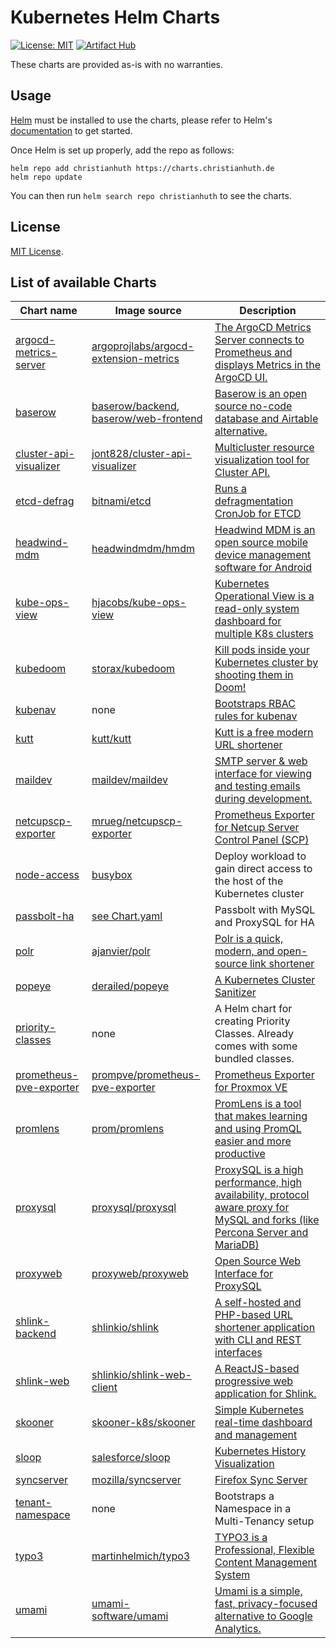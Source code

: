 # Kubernetes Helm Charts

[![License: MIT](https://img.shields.io/badge/License-MIT-green.svg)](https://opensource.org/licenses/MIT)
[![Artifact Hub](https://img.shields.io/endpoint?url=https://artifacthub.io/badge/repository/christianhuth)](https://artifacthub.io/packages/search?repo=christianhuth)

These charts are provided as-is with no warranties.

## Usage

[Helm](https://helm.sh) must be installed to use the charts, please refer to Helm's [documentation](https://helm.sh/docs/) to get started.

Once Helm is set up properly, add the repo as follows:

```shell
helm repo add christianhuth https://charts.christianhuth.de
helm repo update
```

You can then run `helm search repo christianhuth` to see the charts.

## License

[MIT License](./LICENSE).

## List of available Charts

| Chart name                                                    | Image source                                                                                                                       | Description                                                                                                                                                |
|---------------------------------------------------------------|------------------------------------------------------------------------------------------------------------------------------------|------------------------------------------------------------------------------------------------------------------------------------------------------------|
| [argocd-metrics-server](./charts/argocd-metrics-server)       | [argoprojlabs/argocd-extension-metrics](https://quay.io/argoprojlabs/argocd-extension-metrics)                                     | [The ArgoCD Metrics Server connects to Prometheus and displays Metrics in the ArgoCD UI.](https://github.com/argoproj-labs/argocd-extension-metrics)                                    |
| [baserow](./charts/baserow)                                   | [baserow/backend](https://hub.docker.com/r/baserow/backend), [baserow/web-frontend](https://hub.docker.com/r/baserow/web-frontend) | [Baserow is an open source no-code database and Airtable alternative.](https://baserow.io)                                                                 |
| [cluster-api-visualizer](./charts/cluster-api-visualizer)     | [jont828/cluster-api-visualizer](https://ghcr.io/jont828/cluster-api-visualizer)                                                   | [Multicluster resource visualization tool for Cluster API.](https://github.com/Jont828/cluster-api-visualizer)                                             |
| [etcd-defrag](./charts/etcd-defrag)                           | [bitnami/etcd](https://hub.docker.com/r/bitnami/etcd)                                                                              | [Runs a defragmentation CronJob for ETCD](https://etcd.io/docs/latest/op-guide/maintenance/#defragmentation)                                               |
| [headwind-mdm](./charts/headwind-mdm)                         | [headwindmdm/hmdm](https://hub.docker.com/r/headwindmdm/hmdm)                                                                      | [Headwind MDM is an open source mobile device management software for Android](https://h-mdm.com)                                                          |
| [kube-ops-view](./charts/kube-ops-view)                       | [hjacobs/kube-ops-view](https://hub.docker.com/r/hjacobs/kube-ops-view)                                                            | [Kubernetes Operational View is a read-only system dashboard for multiple K8s clusters](https://codeberg.org/hjacobs/kube-ops-view)                        |
| [kubedoom](./charts/kubedoom)                                 | [storax/kubedoom](https://ghcr.io/storax/kubedoom)                                                                                 | [Kill pods inside your Kubernetes cluster by shooting them in Doom!](https://github.com/storax/kubedoom)                                                   |
| [kubenav](./charts/kubenav)                                   | none                                                                                                                               | [Bootstraps RBAC rules for kubenav](https://github.com/kubenav/kubenav)                                                                                    |
| [kutt](./charts/kutt)                                         | [kutt/kutt](https://hub.docker.com/r/kutt/kutt)                                                                                    | [Kutt is a free modern URL shortener](https://kutt.it)                                                                                                     |
| [maildev](./charts/maildev)                                   | [maildev/maildev](https://hub.docker.com/r/maildev/maildev)                                                                        | [SMTP server & web interface for viewing and testing emails during development.](https://maildev.github.io/maildev/)                                       |
| [netcupscp-exporter](./charts/netcupscp-exporter)             | [mrueg/netcupscp-exporter](https://ghcr.io/mrueg/netcupscp-exporter)                                                               | [Prometheus Exporter for Netcup Server Control Panel (SCP)](https://github.com/mrueg/netcupscp-exporter)                                                   |
| [node-access](./charts/node-access)                           | [busybox](https://hub.docker.com/_/busybox)                                                                                        | Deploy workload to gain direct access to the host of the Kubernetes cluster                                                                                |
| [passbolt-ha](./charts/passbolt-ha)                           | [see Chart.yaml](./charts/passbolt-ha/Chart.yaml)                                                                                  | Passbolt with MySQL and ProxySQL for HA                                                                                                                    |
| [polr](./charts/polr)                                         | [ajanvier/polr](https://hub.docker.com/r/ajanvier/polr)                                                                            | [Polr is a quick, modern, and open-source link shortener](https://polrproject.org)                                                                         |
| [popeye](./charts/popeye)                                     | [derailed/popeye](https://hub.docker.com/r/derailed/popeye)                                                                        | [A Kubernetes Cluster Sanitizer](https://popeyecli.io)                                                                                                     |
| [priority-classes](./charts/priority-classes)                 | none                                                                                                                               | A Helm chart for creating Priority Classes. Already comes with some bundled classes.                                                                       |
| [prometheus-pve-exporter](./charts/prometheus-pve-exporter)   | [prompve/prometheus-pve-exporter](https://hub.docker.com/r/prompve/prometheus-pve-exporter)                                        | [Prometheus Exporter for Proxmox VE](https://github.com/prometheus-pve/prometheus-pve-exporter)                                                            |
| [promlens](./charts/promlens)                                 | [prom/promlens](https://hub.docker.com/r/prom/promlens)                                                                            | [PromLens is a tool that makes learning and using PromQL easier and more productive](https://promlens.com)                                                 |
| [proxysql](./charts/proxysql)                                 | [proxysql/proxysql](https://hub.docker.com/r/proxysql/proxysql)                                                                    | [ProxySQL is a high performance, high availability, protocol aware proxy for MySQL and forks (like Percona Server and MariaDB)](https://www.proxysql.com)  |
| [proxyweb](./charts/proxyweb)                                 | [proxyweb/proxyweb](https://hub.docker.com/r/proxyweb/proxyweb)                                                                    | [Open Source Web Interface for ProxySQL](https://github.com/edmodo/proxyweb)                                                                               |
| [shlink-backend](./charts/shlink-backend)                     | [shlinkio/shlink](https://hub.docker.com/r/shlinkio/shlink)                                                                        | [A self-hosted and PHP-based URL shortener application with CLI and REST interfaces](https://shlink.io)                                                    |
| [shlink-web](./charts/shlink-web)                             | [shlinkio/shlink-web-client](https://hub.docker.com/r/shlinkio/shlink-web-client)                                                  | [A ReactJS-based progressive web application for Shlink.](https://app.shlink.io)                                                                           |
| [skooner](./charts/skooner)                                   | [skooner-k8s/skooner](https://ghcr.io/skooner-k8s/skooner)                                                                         | [Simple Kubernetes real-time dashboard and management](https://skooner.io)                                                                                 |
| [sloop](./charts/sloop)                                       | [salesforce/sloop](https://ghcr.io/salesforce/sloop)                                                                               | [Kubernetes History Visualization](https://github.com/salesforce/sloop)                                                                                    |
| [syncserver](./charts/syncserver)                             | [mozilla/syncserver](https://hub.docker.com/r/mozilla/syncserver)                                                                  | [Firefox Sync Server](https://github.com/mozilla-services/syncserver)                                                                                      |
| [tenant-namespace](./charts/tenant-namespace)                 | none                                                                                                                               | Bootstraps a Namespace in a Multi-Tenancy setup                                                                                                            |
| [typo3](./charts/typo3)                                       | [martinhelmich/typo3](https://hub.docker.com/r/martinhelmich/typo3)                                                                | [TYPO3 is a Professional, Flexible Content Management System](https://typo3.org)                                                                           |
| [umami](./charts/umami)                                       | [umami-software/umami](https://ghcr.io/umami-software/umami)                                                                       | [Umami is a simple, fast, privacy-focused alternative to Google Analytics.](https://umami.is)                                                              |
